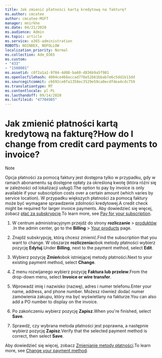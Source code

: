 ```yaml
---
title: Jak zmienić płatności kartą kredytową na fakturę?
ms.author: cmcatee
author: cmcatee-MSFT
manager: mnirkhe
ms.date: 04/21/2020
ms.audience: Admin
ms.topic: article
ms.service: o365-administration
ROBOTS: NOINDEX, NOFOLLOW
localization_priority: Normal
ms.collection: Adm_O365
ms.custom:
- "433"
- "1500001"
ms.assetid: c8f2a1a1-9704-4d08-ba60-d836b9a5f981
ms.openlocfilehash: 4004ce468accad778e52b61bbab7e6c5dd1b13dd
ms.sourcegitcommit: c6692ce0fa1358ec3529e59ca0ecdfdea4cdc759
ms.translationtype: MT
ms.contentlocale: pl-PL
ms.lasthandoff: 09/14/2020
ms.locfileid: "47704985"
---
```

# <a name="how-do-i-change-from-credit-card-payments-to-invoice"></a><span data-ttu-id="fabce-102">Jak zmienić płatności kartą kredytową na fakturę?</span><span class="sxs-lookup"><span data-stu-id="fabce-102">How do I change from credit card payments to invoice?</span></span>

> [!NOTE]
> <span data-ttu-id="fabce-103">Opcja płatności za pomocą faktury jest dostępna tylko w przypadku, gdy w ramach abonamentu są dostępne opłaty za określoną kwotę (która różni się w zależności od lokalizacji usługi).</span><span class="sxs-lookup"><span data-stu-id="fabce-103">The option to pay by invoice is only available if your subscription costs over a certain amount (which varies by service location).</span></span> <span data-ttu-id="fabce-104">W przypadku większych płatności za pomocą faktury może być wymagane sprawdzenie zdolności kredytowej.</span><span class="sxs-lookup"><span data-stu-id="fabce-104">A credit check might be required for larger invoice payments.</span></span> <span data-ttu-id="fabce-105">Aby dowiedzieć się więcej, zobacz [płać za subskrypcję](https://docs.microsoft.com/microsoft-365/commerce/billing-and-payments/pay-for-your-subscription).</span><span class="sxs-lookup"><span data-stu-id="fabce-105">To learn more, see [Pay for your subscription](https://docs.microsoft.com/microsoft-365/commerce/billing-and-payments/pay-for-your-subscription).</span></span>

1. <span data-ttu-id="fabce-106">W centrum administracyjnym przejdź do strony **rozliczanie**  >  [produktów](https://go.microsoft.com/fwlink/p/?linkid=842054) .</span><span class="sxs-lookup"><span data-stu-id="fabce-106">In the admin center, go to the **Billing** > [Your products](https://go.microsoft.com/fwlink/p/?linkid=842054) page.</span></span>

2. <span data-ttu-id="fabce-107">Znajdź subskrypcję, którą chcesz zmienić.</span><span class="sxs-lookup"><span data-stu-id="fabce-107">Find the subscription that you want to change.</span></span> <span data-ttu-id="fabce-108">W obszarze **rozliczenia**obok metody płatności wybierz pozycję **Edytuj**.</span><span class="sxs-lookup"><span data-stu-id="fabce-108">Under **Billing**, next to the payment method, select **Edit**.</span></span>

3. <span data-ttu-id="fabce-109">Wybierz pozycję **Zmień**obok istniejącej metody płatności.</span><span class="sxs-lookup"><span data-stu-id="fabce-109">Next to your existing payment method, select **Change**.</span></span>

4. <span data-ttu-id="fabce-110">Z menu rozwijanego wybierz pozycję **Faktura lub przelew**.</span><span class="sxs-lookup"><span data-stu-id="fabce-110">From the drop-down menu, select **Invoice or wire transfer**.</span></span>

5. <span data-ttu-id="fabce-111">Wprowadź imię i nazwisko (nazwę), adres i numer telefonu.</span><span class="sxs-lookup"><span data-stu-id="fabce-111">Enter your name, address, and phone number.</span></span> <span data-ttu-id="fabce-112">Możesz również dodać numer zamówienia zakupu, który ma być wyświetlany na fakturze.</span><span class="sxs-lookup"><span data-stu-id="fabce-112">You can also add a PO number to display on the invoice.</span></span>

6. <span data-ttu-id="fabce-113">Po zakończeniu wybierz pozycję **Zapisz**.</span><span class="sxs-lookup"><span data-stu-id="fabce-113">When you're finished, select **Save**.</span></span>

7. <span data-ttu-id="fabce-114">Sprawdź, czy wybrana metoda płatności jest poprawna, a następnie wybierz pozycję **Zapisz**.</span><span class="sxs-lookup"><span data-stu-id="fabce-114">Verify that the selected payment method is correct, then select **Save**.</span></span>

<span data-ttu-id="fabce-115">Aby dowiedzieć się więcej, zobacz [Zmienianie metody płatności](https://docs.microsoft.com/microsoft-365/commerce/billing-and-payments/change-payment-method).</span><span class="sxs-lookup"><span data-stu-id="fabce-115">To learn more, see [Change your payment method](https://docs.microsoft.com/microsoft-365/commerce/billing-and-payments/change-payment-method).</span></span>